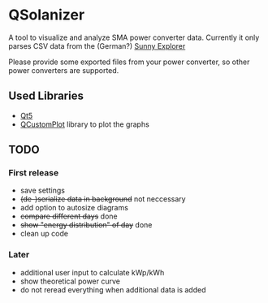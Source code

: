 # QSolanizer
A tool to visualize and analyze SMA power converter data. 
Currently it only parses CSV data from the (German?) [Sunny Explorer](http://www.sma.de/produkte/monitoring-control/sunny-explorer.html)

Please provide some exported files from your power converter, so other power converters are supported.

## Used Libraries
* [Qt5](http://www.qt.io/download/)
* [QCustomPlot](http://qcustomplot.com/) library to plot the graphs

## TODO

### First release
* save settings
* ~~(de-)serialize data in background~~ not neccessary
* add option to autosize diagrams
* ~~compare different days~~ done
* ~~show "energy distribution" of day~~ done
* clean up code

### Later
* additional user input to calculate kWp/kWh
* show theoretical power curve
* do not reread everything when additional data is added